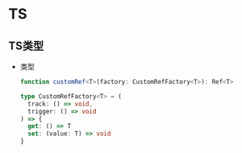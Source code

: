 # TS

## TS类型

- 类型

    ```typescript
    function customRef<T>(factory: CustomRefFactory<T>): Ref<T>

    type CustomRefFactory<T> = (
      track: () => void,
      trigger: () => void
    ) => {
      get: () => T
      set: (value: T) => void
    }
    ```
